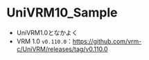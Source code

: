 # UniVRM10_Sample
- UniVRM1.0となかよく
- VRM 1.0 `v0.110.0`：https://github.com/vrm-c/UniVRM/releases/tag/v0.110.0
